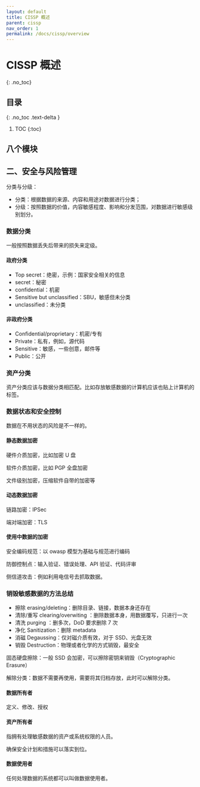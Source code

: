 ```yaml
---
layout: default
title: CISSP 概述
parent: cissp
nav_order: 1
permalink: /docs/cissp/overview
---
```


# CISSP 概述

{: .no_toc}

## 目录

{: .no_toc .text-delta }


1. TOC
{:toc}

## 八个模块



## 二、安全与风险管理



分类与分级：

- 分类：根据数据的来源、内容和用途对数据进行分类；
- 分级：按照数据的价值，内容敏感程度、影响和分发范围，对数据进行敏感级别划分。

### 数据分类

一般按照数据丢失后带来的损失来定级。

#### 政府分类

- Top secret：绝密，示例：国家安全相关的信息
- secret：秘密
- confidential：机密
- Sensitive but unclassified：SBU，敏感但未分类
- unclassified：未分类

#### 非政府分类

- Confidential/proprietary：机密/专有
- Private：私有，例如，源代码
- Sensitive：敏感，一些创意，邮件等
- Public：公开

### 资产分类

资产分类应该与数据分类相匹配。比如存放敏感数据的计算机应该也贴上计算机的标签。



### 数据状态和安全控制

数据在不用状态的风险是不一样的。



#### 静态数据加密

硬件介质加密，比如加密 U 盘

软件介质加密，比如 PGP 全盘加密

文件级别加密，压缩软件自带的加密等



#### 动态数据加密

链路加密：IPSec

端对端加密：TLS



#### 使用中数据的加密

安全编码规范：以 owasp 模型为基础与规范进行编码

防御控制点：输入验证、错误处理、API 验证、代码评审



侧信道攻击：例如利用电信号去抓取数据。



### 销毁敏感数据的方法总结

- 擦除 erasing/deleting：删除目录、链接，数据本身还存在
- 清除/重写 clearing/overwiting ：删除数据本身，用数据覆写，只进行一次
- 清洗 purging ：删多次，DoD 要求删除 7 次
- 净化 Sanitization：删除 metadata
- 消磁 Degaussing：仅对磁介质有效，对于 SSD、光盘无效
- 销毁 Destruction：物理或者化学的方式销毁，最安全



固态硬盘擦除：一般 SSD 会加密，可以擦除密钥来销毁（Cryptographic Erasure）



解除分类：数据不需要再使用，需要将其归档存放，此时可以解除分类。



#### 数据所有者

定义、修改、授权



#### 资产所有者

指拥有处理敏感数据的资产或系统权限的人员。

确保安全计划和措施可以落实到位。



#### 数据使用者

任何处理数据的系统都可以叫做数据使用者。

